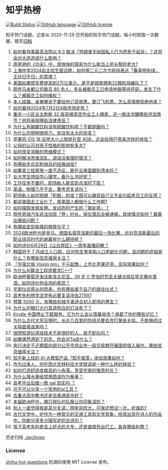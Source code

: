# 知乎热榜
[![Build Status](https://github.com/ToWeLong/zhihu-hot-questions/workflows/CI/badge.svg)](https://github.com/ToWeLong/zhihu-hot-questions/actions)
[![GitHub language](https://img.shields.io/badge/language-golang-orange.svg)](https://golang.org/)
[![GitHub license](https://img.shields.io/github/license/ToWeLong/zhihu-hot-questions)](https://github.com/ToWeLong/zhihu-hot-questions/blob/main/LICENSE)

知乎热门话题，记录从 2020-11-29 日开始的知乎热门话题。每小时抓取一次数据，按天[归档](./archives)

<!-- BEGIN -->

1. [如何看待美最高法院以 6:3 裁决「特朗普无权因私人行为而免于起诉」？这将会对大选造成什么影响？](https://www.zhihu.com/question/660474791)
1. [周星驰的《功夫》中，病怏怏的琛哥为什么能当上斧头帮的老大?](https://www.zhihu.com/question/460071485)
1. [上海中学2024自主招生面试题，如何用二元二次方程组表达「春草明年绿，王孙归不归」的意境？](https://www.zhihu.com/question/660180926)
1. [美国如果把军费提高到2万亿美元，是不是就能拥有22艘航母编队了？](https://www.zhihu.com/question/660383579)
1. [网传马未都公司裁员 80 余人，多名被裁员工已申请仲裁等待开庭，发生了什么？被裁员工如何维权？](https://www.zhihu.com/question/660507350)
1. [本人结婚，亲舅舅说不要给他订高铁票、要订飞机票，怎么高情商拒绝他来？](https://www.zhihu.com/question/660179064)
1. [如何看待2024年7月2日A股市场走势？](https://www.zhihu.com/question/660500142)
1. [重庆一小区业主砍断 32 层高楼高空作业工人绳索，这一做法涉嫌哪些违法情节？他将承担哪些法律责任？](https://www.zhihu.com/question/660500507)
1. [为什么有碳酸饮料没有硫酸饮料呢？不都是酸吗？](https://www.zhihu.com/question/311060380)
1. [为什么你明明很努力，却没有太大的改变？](https://www.zhihu.com/question/660395175)
1. [苹果将 iOS 18 应用大小上限提升至 4GB，这会给用户带来怎样的体验？](https://www.zhihu.com/question/659834645)
1. [父母的认可对孩子性格的影响有多大?](https://www.zhihu.com/question/659905412)
1. [如何改变消极的思维模式？](https://www.zhihu.com/question/291681561)
1. [如何解决思维混乱、讲话没条理的情况？](https://www.zhihu.com/question/30173526)
1. [有哪些步兵反制骑兵的经典战役?](https://www.zhihu.com/question/659186863)
1. [如果吴三桂家族一直不造反，能在云南盘踞到清末吗？](https://www.zhihu.com/question/54676304)
1. [女大学生想自学心理学，看什么书好呢？](https://www.zhihu.com/question/660025691)
1. [工作任务不重时，职场新人能否到点准时下班？](https://www.zhihu.com/question/658821356)
1. [英语、物理几乎不会，要考虑复读吗？](https://www.zhihu.com/question/660468852)
1. [职场新人如何把握「积极」的度？既可以展现自己又不会引起老员工的反感？](https://www.zhihu.com/question/658821324)
1. [都说美国去工业化了，那美国人都做什么工作啊?](https://www.zhihu.com/question/641603330)
1. [如何摆脱发朋友圈、发动态时产生的「羞耻感」？](https://www.zhihu.com/question/657933002)
1. [网传奇瑞汽车非法加班「卷」时长，排位落后会被通报，具体情况如何？暴露出哪些问题？](https://www.zhihu.com/question/660502418)
1. [有哪些皮到挨揍的搞笑句子？](https://www.zhihu.com/question/653997392)
1. [2024欧洲杯也是皇马、德国名宿克洛斯的最后一场比赛，你对克洛斯最后的职业球员时代的谢幕有什么期待呢？](https://www.zhihu.com/question/658732701)
1. [如何评价6月29日《尘白禁区》一周年直播前瞻？](https://www.zhihu.com/question/660301342)
1. [韩国将于 7 月成立人口部，应对低生育率和人口老龄化问题，该问题的症结是什么？有哪些信息值得关注？](https://www.zhihu.com/question/660433536)
1. [「华强北版 Vision pro」千元起售，上市比苹果还早，实际效果如何？](https://www.zhihu.com/question/660374204)
1. [为什么AI算法工程师要求C++?](https://www.zhihu.com/question/373811828)
1. [欧洲杯葡萄牙淘汰斯洛文尼亚，39 岁 C 罗加时罚丢关键点球后罕见赛中落泪，如何评价他全场的表现？](https://www.zhihu.com/question/660499103)
1. [宅家仪式感从何而来，你有哪些属于自己的居住仪式？](https://www.zhihu.com/question/658747721)
1. [高考失利想学法学有必要复读冲击211吗?](https://www.zhihu.com/question/660382903)
1. [预算 5000 元，有哪些机械手表适合初入职场的男生？](https://www.zhihu.com/question/655259998)
1. [为什么护眼灯大行其道而白炽灯没有了？](https://www.zhihu.com/question/297188731)
1. [Kindle 中国停止下载服务，它为什么会以落幕收场？承载了你的哪些记忆？](https://www.zhihu.com/question/660424296)
1. [为什么古代大军压境时，长达几百里的防线总要去攻打某些关隘，不能够绕过关隘直接进来吗？](https://www.zhihu.com/question/614414835)
1. [很想知道玩游戏技术不是很好的人，就不配玩吗？](https://www.zhihu.com/question/660446068)
1. [如果偶然遇到了初恋，你会对Ta说什么？](https://www.zhihu.com/question/658172783)
1. [央行决定于近期面向部分公开市场业务一级交易商开展国债借入操作，哪些信息值得关注？](https://www.zhihu.com/question/660432361)
1. [知乎新上线的 AI 大模型产品「知乎直答」体验效果如何？](https://www.zhihu.com/question/660203940)
1. [作为过来人，你在西北农林科技大学就读是一种什么样的体验？](https://www.zhihu.com/question/658333338)
1. [如何打造舒适度极高的小角落，享受宅家的惬意时光？](https://www.zhihu.com/question/653888978)
1. [为什么降水量经常用西湖作为衡量？](https://www.zhihu.com/question/473711442)
1. [高考毕业后做一款 gal 现实吗 ？](https://www.zhihu.com/question/660364555)
1. [可不可以分享一个常用的ai工具？](https://www.zhihu.com/question/651453210)
1. [去重点高中教书还是去普通高中好？](https://www.zhihu.com/question/660126726)
1. [本届欧洲杯中，哪只球队的队服让你印象深刻？](https://www.zhihu.com/question/660504265)
1. [别人一直觉得我是高分复读，明年风险大，可我还想试一次，听谁的?](https://www.zhihu.com/question/660306693)
1. [古代文学中，驴作为一种常见的交通工具和文学意象，经常出现在诗人的作品中。你能分享多少描写驴的古诗句？](https://www.zhihu.com/question/660215739)
1. [孩子高考失利是去上好点的大专，还是直接外出打工，各有哪些利弊？](https://www.zhihu.com/question/660420743)

<!-- END -->

历史归档 [./archives](./archives)


### License
[zhihu-hot-questions](https://github.com/towelong/zhihu-hot-questions) 的源码使用 MIT License 发布。